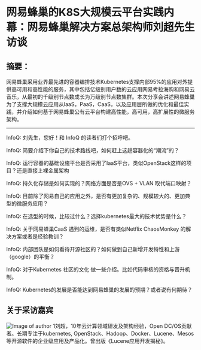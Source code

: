 # 网易蜂巢的K8S大规模云平台实践内幕：网易蜂巢解决方案总架构师刘超先生访谈

## 摘要：

网易蜂巢采用业界最先进的容器编排技术Kubernetes支撑内部95%的应用对外提供高可用和高性能的服务，其中包括亿级别用户数的云应用网易考拉海购和网易云音乐，从最初的千级别节点数成长为万级别节点数集群。本次分享会讲述网易蜂巢为了支撑大规模云应用从IaaS，PaaS，CaaS，以及应用层所做的优化和最佳实践，并介绍如何基于网易蜂巢公有云平台构建高性能，高可用，高扩展性的微服务架构。

--------------------------------------------------


InfoQ: 刘先生，您好！和 InfoQ 的读者们打个招呼吧。

>


InfoQ: 简要介绍下你自己的技术路线吧，如何赶上这趟容器化的“潮流”的？

>



InfoQ: 运行容器的基础设施平台是否采用了IaaS平台，类似OpenStack这样的项目？还是直接上裸金属架构

>


InfoQ: 持久化存储是如何实现的？网络方面是否是OVS + VLAN 取代端口映射？

>


InfoQ: 目前除了网易自己的应用之外，是否有更加复杂的、规模较大的、更加典型的微服务应用？

>


InfoQ: 在选型的时候，比较过什么？选择kubernetes最大的技术优势是什么？

>

InfoQ: 关于网易蜂巢CaaS 遇到的运维，是否有类似Netflix ChaosMonkey 的解决方案或者是经验教训？

>


InfoQ: 内部团队是如何看待开源社区的？如何做到自己新增开发特性和上游（google）的平衡？
>


InfoQ: 对于Kubernetes 社区的文化 做一些介绍。比如代码审核的资格与晋升机制。
>


InfoQ: Kubernetes的发展是否能达到网易蜂巢的发展的预期？或者说有何期待？

>


## 关于采访嘉宾
![Image of author 1](http://bj2016.archsummit.com/sites/default/files/styles/img-single-track/public/320网易蜂巢－刘超.jpg?itok=RRvbuWSX)刘超，10年云计算领域研发及架构经验，Open DC/OS贡献者。长期专注于kubernetes, OpenStack、Hadoop、Docker、Lucene、Mesos等开源软件的企业级应用及产品化。曾出版《Lucene应用开发揭秘》。
